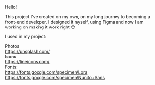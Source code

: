 Hello!

This project I've created on my own, on my long journey to becoming a front-end developer. 
I designed it myself, using Figma and now I am working on making it work right :relieved:

I used in my project:

Photos<br>
https://unsplash.com/<br>
Icons<br>
https://lineicons.com/<br>
Fonts:<br>
https://fonts.google.com/specimen/Lora<br>
https://fonts.google.com/specimen/Nunito+Sans<br>
